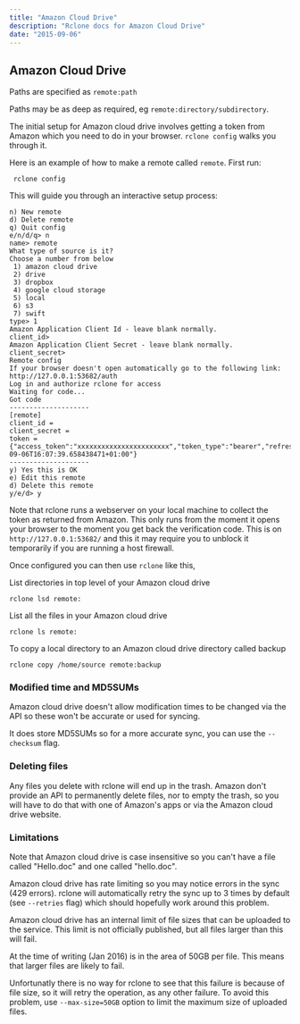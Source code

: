 ```yaml
---
title: "Amazon Cloud Drive"
description: "Rclone docs for Amazon Cloud Drive"
date: "2015-09-06"
---
```


<i class="fa fa-amazon"></i> Amazon Cloud Drive
-----------------------------------------

Paths are specified as `remote:path`

Paths may be as deep as required, eg `remote:directory/subdirectory`.

The initial setup for Amazon cloud drive involves getting a token from
Amazon which you need to do in your browser.  `rclone config` walks
you through it.

Here is an example of how to make a remote called `remote`.  First run:

     rclone config

This will guide you through an interactive setup process:

```
n) New remote
d) Delete remote
q) Quit config
e/n/d/q> n
name> remote
What type of source is it?
Choose a number from below
 1) amazon cloud drive
 2) drive
 3) dropbox
 4) google cloud storage
 5) local
 6) s3
 7) swift
type> 1
Amazon Application Client Id - leave blank normally.
client_id> 
Amazon Application Client Secret - leave blank normally.
client_secret> 
Remote config
If your browser doesn't open automatically go to the following link: http://127.0.0.1:53682/auth
Log in and authorize rclone for access
Waiting for code...
Got code
--------------------
[remote]
client_id = 
client_secret = 
token = {"access_token":"xxxxxxxxxxxxxxxxxxxxxxx","token_type":"bearer","refresh_token":"xxxxxxxxxxxxxxxxxx","expiry":"2015-09-06T16:07:39.658438471+01:00"}
--------------------
y) Yes this is OK
e) Edit this remote
d) Delete this remote
y/e/d> y
```

Note that rclone runs a webserver on your local machine to collect the
token as returned from Amazon. This only runs from the moment it
opens your browser to the moment you get back the verification
code.  This is on `http://127.0.0.1:53682/` and this it may require
you to unblock it temporarily if you are running a host firewall.

Once configured you can then use `rclone` like this,

List directories in top level of your Amazon cloud drive

    rclone lsd remote:

List all the files in your Amazon cloud drive

    rclone ls remote:

To copy a local directory to an Amazon cloud drive directory called backup

    rclone copy /home/source remote:backup

### Modified time and MD5SUMs ###

Amazon cloud drive doesn't allow modification times to be changed via
the API so these won't be accurate or used for syncing.

It does store MD5SUMs so for a more accurate sync, you can use the
`--checksum` flag.

### Deleting files ###

Any files you delete with rclone will end up in the trash.  Amazon
don't provide an API to permanently delete files, nor to empty the
trash, so you will have to do that with one of Amazon's apps or via
the Amazon cloud drive website.

### Limitations ###

Note that Amazon cloud drive is case insensitive so you can't have a
file called "Hello.doc" and one called "hello.doc".

Amazon cloud drive has rate limiting so you may notice errors in the
sync (429 errors).  rclone will automatically retry the sync up to 3
times by default (see `--retries` flag) which should hopefully work
around this problem.

Amazon cloud drive has an internal limit of file sizes that can be
uploaded to the service. This limit is not officially published,
but all files larger than this will fail.

At the time of writing (Jan 2016) is in the area of 50GB per file.
This means that larger files are likely to fail.

Unfortunatly there is no way for rclone to see that this failure is 
because of file size, so it will retry the operation, as any other
failure. To avoid this problem, use `--max-size=50GB` option to limit
the maximum size of uploaded files.